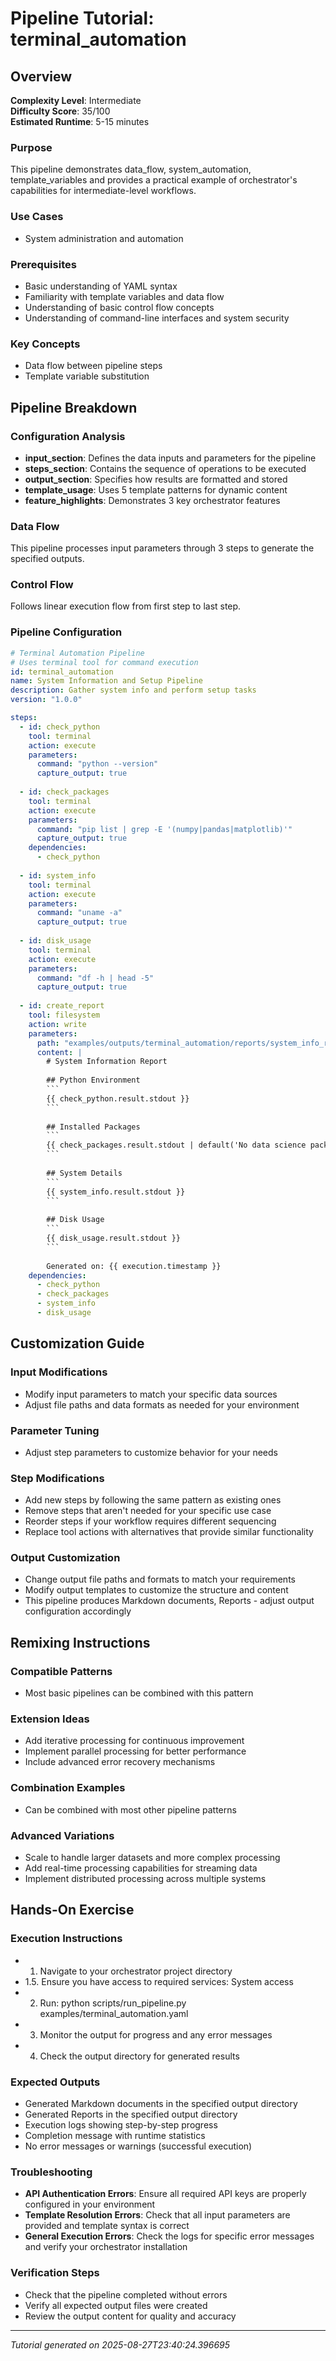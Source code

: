 # Pipeline Tutorial: terminal_automation

## Overview

**Complexity Level**: Intermediate  
**Difficulty Score**: 35/100  
**Estimated Runtime**: 5-15 minutes  

### Purpose
This pipeline demonstrates data_flow, system_automation, template_variables and provides a practical example of orchestrator's capabilities for intermediate-level workflows.

### Use Cases
- System administration and automation

### Prerequisites
- Basic understanding of YAML syntax
- Familiarity with template variables and data flow
- Understanding of basic control flow concepts
- Understanding of command-line interfaces and system security

### Key Concepts
- Data flow between pipeline steps
- Template variable substitution

## Pipeline Breakdown

### Configuration Analysis
- **input_section**: Defines the data inputs and parameters for the pipeline
- **steps_section**: Contains the sequence of operations to be executed
- **output_section**: Specifies how results are formatted and stored
- **template_usage**: Uses 5 template patterns for dynamic content
- **feature_highlights**: Demonstrates 3 key orchestrator features

### Data Flow
This pipeline processes input parameters through 3 steps to generate the specified outputs.

### Control Flow
Follows linear execution flow from first step to last step.

### Pipeline Configuration
```yaml
# Terminal Automation Pipeline
# Uses terminal tool for command execution
id: terminal_automation
name: System Information and Setup Pipeline
description: Gather system info and perform setup tasks
version: "1.0.0"

steps:
  - id: check_python
    tool: terminal
    action: execute
    parameters:
      command: "python --version"
      capture_output: true
    
  - id: check_packages
    tool: terminal
    action: execute
    parameters:
      command: "pip list | grep -E '(numpy|pandas|matplotlib)'"
      capture_output: true
    dependencies:
      - check_python
    
  - id: system_info
    tool: terminal
    action: execute
    parameters:
      command: "uname -a"
      capture_output: true
    
  - id: disk_usage
    tool: terminal
    action: execute
    parameters:
      command: "df -h | head -5"
      capture_output: true
    
  - id: create_report
    tool: filesystem
    action: write
    parameters:
      path: "examples/outputs/terminal_automation/reports/system_info_report.md"
      content: |
        # System Information Report
        
        ## Python Environment
        ```
        {{ check_python.result.stdout }}
        ```
        
        ## Installed Packages
        ```
        {{ check_packages.result.stdout | default('No data science packages found') }}
        ```
        
        ## System Details
        ```
        {{ system_info.result.stdout }}
        ```
        
        ## Disk Usage
        ```
        {{ disk_usage.result.stdout }}
        ```
        
        Generated on: {{ execution.timestamp }}
    dependencies:
      - check_python
      - check_packages
      - system_info
      - disk_usage
```

## Customization Guide

### Input Modifications
- Modify input parameters to match your specific data sources
- Adjust file paths and data formats as needed for your environment

### Parameter Tuning
- Adjust step parameters to customize behavior for your needs

### Step Modifications
- Add new steps by following the same pattern as existing ones
- Remove steps that aren't needed for your specific use case
- Reorder steps if your workflow requires different sequencing
- Replace tool actions with alternatives that provide similar functionality

### Output Customization
- Change output file paths and formats to match your requirements
- Modify output templates to customize the structure and content
- This pipeline produces Markdown documents, Reports - adjust output configuration accordingly

## Remixing Instructions

### Compatible Patterns
- Most basic pipelines can be combined with this pattern

### Extension Ideas
- Add iterative processing for continuous improvement
- Implement parallel processing for better performance
- Include advanced error recovery mechanisms

### Combination Examples
- Can be combined with most other pipeline patterns

### Advanced Variations
- Scale to handle larger datasets and more complex processing
- Add real-time processing capabilities for streaming data
- Implement distributed processing across multiple systems

## Hands-On Exercise

### Execution Instructions
- 1. Navigate to your orchestrator project directory
- 1.5. Ensure you have access to required services: System access
- 2. Run: python scripts/run_pipeline.py examples/terminal_automation.yaml
- 3. Monitor the output for progress and any error messages
- 4. Check the output directory for generated results

### Expected Outputs
- Generated Markdown documents in the specified output directory
- Generated Reports in the specified output directory
- Execution logs showing step-by-step progress
- Completion message with runtime statistics
- No error messages or warnings (successful execution)

### Troubleshooting
- **API Authentication Errors**: Ensure all required API keys are properly configured in your environment
- **Template Resolution Errors**: Check that all input parameters are provided and template syntax is correct
- **General Execution Errors**: Check the logs for specific error messages and verify your orchestrator installation

### Verification Steps
- Check that the pipeline completed without errors
- Verify all expected output files were created
- Review the output content for quality and accuracy

---

*Tutorial generated on 2025-08-27T23:40:24.396695*
